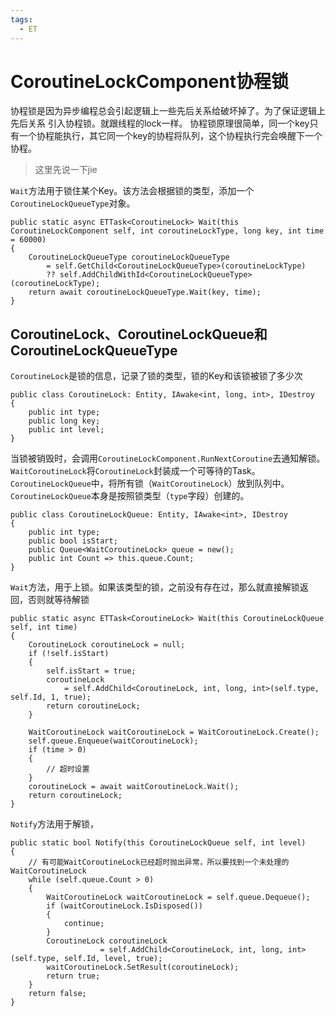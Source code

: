 ```yaml
---
tags:
  - ET
---
```

# CoroutineLockComponent协程锁
协程锁是因为异步编程总会引起逻辑上一些先后关系给破坏掉了。为了保证逻辑上先后关系 引入协程锁。就跟线程的lock一样。
协程锁原理很简单，同一个key只有一个协程能执行，其它同一个key的协程将队列，这个协程执行完会唤醒下一个协程。

>这里先说一下jie

`Wait`方法用于锁住某个Key。该方法会根据锁的类型，添加一个`CoroutineLockQueueType`对象。
```CSharp
public static async ETTask<CoroutineLock> Wait(this CoroutineLockComponent self, int coroutineLockType, long key, int time = 60000)
{
    CoroutineLockQueueType coroutineLockQueueType 
        = self.GetChild<CoroutineLockQueueType>(coroutineLockType) 
        ?? self.AddChildWithId<CoroutineLockQueueType>(coroutineLockType);
    return await coroutineLockQueueType.Wait(key, time);
}
```
## CoroutineLock、CoroutineLockQueue和CoroutineLockQueueType
`CoroutineLock`是锁的信息，记录了锁的类型，锁的Key和该锁被锁了多少次
```CSharp
public class CoroutineLock: Entity, IAwake<int, long, int>, IDestroy
{
    public int type;
    public long key;
    public int level;
}
```
当锁被销毁时，会调用`CoroutineLockComponent.RunNextCoroutine`去通知解锁。`WaitCoroutineLock`将`CoroutineLock`封装成一个可等待的Task。
`CoroutineLockQueue`中，将所有锁（`WaitCoroutineLock`）放到队列中。`CoroutineLockQueue`本身是按照锁类型（`type`字段）创建的。
```CSharp
public class CoroutineLockQueue: Entity, IAwake<int>, IDestroy
{
    public int type;
    public bool isStart;
    public Queue<WaitCoroutineLock> queue = new();
    public int Count => this.queue.Count;
}
```
`Wait`方法，用于上锁。如果该类型的锁，之前没有存在过，那么就直接解锁返回，否则就等待解锁
```CSharp
public static async ETTask<CoroutineLock> Wait(this CoroutineLockQueue self, int time)
{
    CoroutineLock coroutineLock = null;
    if (!self.isStart)
    {
        self.isStart = true;
        coroutineLock 
            = self.AddChild<CoroutineLock, int, long, int>(self.type, self.Id, 1, true);
        return coroutineLock;
    }

    WaitCoroutineLock waitCoroutineLock = WaitCoroutineLock.Create();
    self.queue.Enqueue(waitCoroutineLock);
    if (time > 0)
    {
        // 超时设置
    }
    coroutineLock = await waitCoroutineLock.Wait();
    return coroutineLock;
}
```
`Notify`方法用于解锁，
```CSharp
public static bool Notify(this CoroutineLockQueue self, int level)
{
    // 有可能WaitCoroutineLock已经超时抛出异常，所以要找到一个未处理的WaitCoroutineLock
    while (self.queue.Count > 0)
    {
        WaitCoroutineLock waitCoroutineLock = self.queue.Dequeue();
        if (waitCoroutineLock.IsDisposed())
        {
            continue;
        }
        CoroutineLock coroutineLock 
                    = self.AddChild<CoroutineLock, int, long, int>(self.type, self.Id, level, true);
        waitCoroutineLock.SetResult(coroutineLock);
        return true;
    }
    return false;
}
```